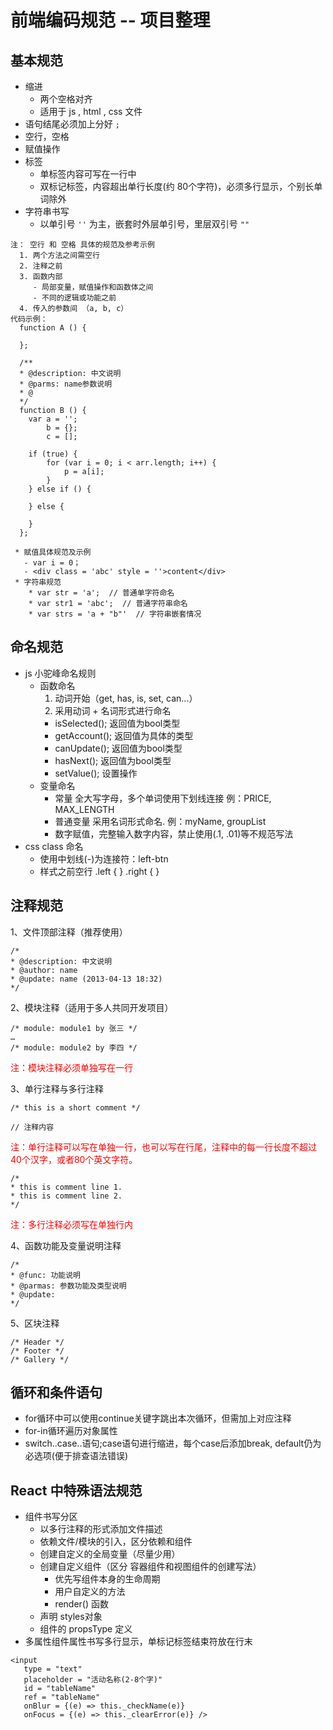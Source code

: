 # 前端编码规范 -- 项目整理

## 基本规范
- 缩进
	- 两个空格对齐
	- 适用于 js , html , css 文件
- 语句结尾必须加上分好 `;` 
- 空行，空格
- 赋值操作
- 标签
	- 单标签内容可写在一行中
	- 双标记标签，内容超出单行长度(约 80个字符)，必须多行显示，个别长单词除外
- 字符串书写
	- 以单引号 `''` 为主，嵌套时外层单引号，里层双引号 `""`

```
注： 空行 和 空格 具体的规范及参考示例
  1. 两个方法之间需空行
  2. 注释之前
  3. 函数内部
  	 - 局部变量，赋值操作和函数体之间
  	 - 不同的逻辑或功能之前 
  4. 传入的参数间 （a, b, c） 
代码示例：
  function A () {
  
  };
  
  /**
  * @description: 中文说明
  * @parms: name参数说明
  * @ 
  */
  function B () {
  	var a = '';
  		b = {};
  		c = [];
  	
  	if (true) {
  		for (var i = 0; i < arr.length; i++) {
  			p = a[i];
  		}
  	} else if () {
  	
  	} else {
  	
  	}
  };
  
 * 赋值具体规范及示例
   - var i = 0；
   - <div class = 'abc' style = ''>content</div>
 * 字符串规范
    * var str = 'a';  // 普通单字符命名
    * var str1 = 'abc';  // 普通字符串命名
    * var strs = 'a + "b"'  // 字符串嵌套情况 
```	   

## 命名规范
- js 小驼峰命名规则
	- 函数命名
		1. 动词开始（get, has, is, set, can...） 
		2. 采用动词 + 名词形式进行命名
		 - isSelected(); 返回值为bool类型
		 - getAccount(); 返回值为具体的类型
		 - canUpdate(); 返回值为bool类型
		 - hasNext(); 返回值为bool类型
		 - setValue(); 设置操作 
	- 变量命名
		- 常量 全大写字母，多个单词使用下划线连接 例：PRICE, MAX_LENGTH
		- 普通变量 采用名词形式命名. 例：myName, groupList
		- 数字赋值，完整输入数字内容，禁止使用(.1, .01)等不规范写法
- css class 命名
	- 使用中划线(-)为连接符：left-btn 
	- 样式之前空行 .left { } .right { }

## 注释规范
1、文件顶部注释（推荐使用）

```
/*
* @description: 中文说明
* @author: name
* @update: name (2013-04-13 18:32)
*/
```

2、模块注释（适用于多人共同开发项目）

```
/* module: module1 by 张三 */
…
/* module: module2 by 李四 */
```
<p style = 'color: red'>注：模块注释必须单独写在一行</p>

3、单行注释与多行注释

```
/* this is a short comment */

// 注释内容
```
<p style = 'color: red'>注：单行注释可以写在单独一行，也可以写在行尾，注释中的每一行长度不超过40个汉字，或者80个英文字符。</p>

```
/*
* this is comment line 1.
* this is comment line 2.
*/
```
<p style = 'color: red'>注：多行注释必须写在单独行内</p>

4、函数功能及变量说明注释

```
/*
* @func: 功能说明
* @parmas: 参数功能及类型说明
* @update: 
*/
``` 
5、区块注释

```
/* Header */
/* Footer */
/* Gallery */
```

## 循环和条件语句
- for循环中可以使用continue关键字跳出本次循环，但需加上对应注释
- for-in循环遍历对象属性
- switch..case..语句;case语句进行缩进，每个case后添加break, default仍为必选项(便于排查语法错误)
<p style = 'color: red'></p>

## React 中特殊语法规范
- 组件书写分区
	- 以多行注释的形式添加文件描述
	- 依赖文件/模块的引入，区分依赖和组件
	- 创建自定义的全局变量（尽量少用）
	- 创建自定义组件（区分 容器组件和视图组件的创建写法）
		- 优先写组件本身的生命周期
		- 用户自定义的方法
		- render() 函数 
	- 声明 styles对象 
	- 组件的 propsType 定义
- 多属性组件属性书写多行显示，单标记标签结束符放在行末

```
<input
   type = "text"
   placeholder = "活动名称(2-8个字)"
   id = "tableName"
   ref = "tableName"
   onBlur = {(e) => this._checkName(e)}
   onFocus = {(e) => this._clearError(e)} />
``` 












